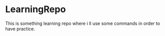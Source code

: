 # LearningRepo
This is something learning repo where i ll use some commands in order to have practice.
